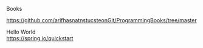  Books </br>

 https://github.com/arifhasnatnstucsteonGit/ProgrammingBooks/tree/master</br>

Hello World </br>
 https://spring.io/quickstart</br>
